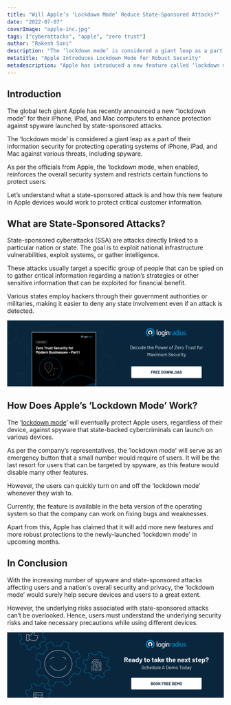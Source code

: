 ```yaml
---
title: "Will Apple’s ‘Lockdown Mode’ Reduce State-Sponsored Attacks?"
date: "2022-07-07"
coverImage: "apple-inc.jpg"
tags: ["cyberattacks", "apple", "zero trust"]
author: "Rakesh Soni"
description: "The ‘lockdown mode’ is considered a giant leap as a part of their information security for protecting operating systems of iPhone, iPad, and Mac against various threats, including spyware. Let’s understand what a state-sponsored attack is and how this new feature in Apple devices would work to protect critical customer information."
metatitle: "Apple Introduces Lockdown Mode for Robust Security"
metadescription: "Apple has introduced a new feature called ‘lockdown mode’ to help prevent state-sponsored attacks. Read on to know more about the latest release."
---
```


## Introduction

The global tech giant Apple has recently announced a new “lockdown mode” for their iPhone, iPad, and Mac computers to enhance protection against spyware launched by state-sponsored attacks. 

The ‘lockdown mode’ is considered a giant leap as a part of their information security for protecting operating systems of iPhone, iPad, and Mac against various threats, including spyware. 

As per the officials from Apple, the ‘lockdown mode, when enabled, reinforces the overall security system and restricts certain functions to protect users. 

Let’s understand what a state-sponsored attack is and how this new feature in Apple devices would work to protect critical customer information. 


## What are State-Sponsored Attacks?

State-sponsored cyberattacks (SSA) are attacks directly linked to a particular nation or state. The goal is to exploit national infrastructure vulnerabilities, exploit systems, or gather intelligence. 

These attacks usually target a specific group of people that can be spied on to gather critical information regarding a nation’s strategies or other sensitive information that can be exploited for financial benefit. 

Various states employ hackers through their government authorities or militaries, making it easier to deny any state involvement even if an attack is detected. 

[![zero-trust-wp](zero-trust-wp.png)](https://www.loginradius.com/resource/zero-trust-security/)


## How Does Apple’s ‘Lockdown Mode’ Work?

The ‘[lockdown mode](https://www.apple.com/newsroom/2022/07/apple-expands-commitment-to-protect-users-from-mercenary-spyware/)’ will eventually protect Apple users, regardless of their device, against spyware that state-backed cybercriminals can launch on various devices. 

As per the company’s representatives, the ‘lockdown mode’ will serve as an emergency button that a small number would require of users. It will be the last resort for users that can be targeted by spyware, as this feature would disable many other features. 

However, the users can quickly turn on and off the ‘lockdown mode’ whenever they wish to. 

Currently, the feature is available in the beta version of the operating system so that the company can work on fixing bugs and weaknesses. 

Apart from this, Apple has claimed that it will add more new features and more robust protections to the newly-launched ‘lockdown mode’ in upcoming months. 


## In Conclusion 

With the increasing number of spyware and state-sponsored attacks affecting users and a nation's overall security and privacy, the ‘lockdown mode’ would surely help secure devices and users to a great extent. 

However, the underlying risks associated with state-sponsored attacks can’t be overlooked. Hence, users must understand the underlying security risks and take necessary precautions while using different devices. 



[![book-a-demo-loginradius](../../assets/book-a-demo-loginradius.png)](https://www.loginradius.com/book-a-demo/)
